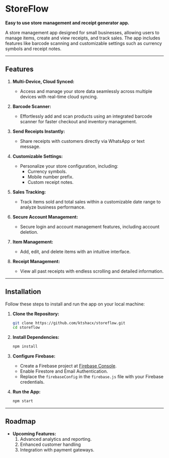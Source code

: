 # StoreFlow

**Easy to use store management and receipt generator app.**

A store management app designed for small businesses, allowing users to manage items, create and view receipts, and track sales. The app includes features like barcode scanning and customizable settings such as currency symbols and receipt notes.

---

## Features

1. **Multi-Device, Cloud Synced:**
   - Access and manage your store data seamlessly across multiple devices with real-time cloud syncing.

2. **Barcode Scanner:**
   - Effortlessly add and scan products using an integrated barcode scanner for faster checkout and inventory management.

3. **Send Receipts Instantly:**
   - Share receipts with customers directly via WhatsApp or text message.

4. **Customizable Settings:**
   - Personalize your store configuration, including:
     - Currency symbols.
     - Mobile number prefix.
     - Custom receipt notes.

5. **Sales Tracking:**
   - Track items sold and total sales within a customizable date range to analyze business performance.

6. **Secure Account Management:**
   - Secure login and account management features, including account deletion.

7. **Item Management:**
   - Add, edit, and delete items with an intuitive interface.

8. **Receipt Management:**
   - View all past receipts with endless scrolling and detailed information.

---

## Installation

Follow these steps to install and run the app on your local machine:

1. **Clone the Repository:**
   ```bash
   git clone https://github.com/ktshacx/storeflow.git
   cd storeflow
   ```

2. **Install Dependencies:**
   ```bash
   npm install
   ```

3. **Configure Firebase:**
   - Create a Firebase project at [Firebase Console](https://console.firebase.google.com/).
   - Enable Firestore and Email Authentication.
   - Replace the `firebaseConfig` in the `firebase.js` file with your Firebase credentials.

4. **Run the App:**
   ```bash
   npm start
   ```

---

## Roadmap

- **Upcoming Features:**
  1. Advanced analytics and reporting.
  2. Enhanced customer handling
  3. Integration with payment gateways.

